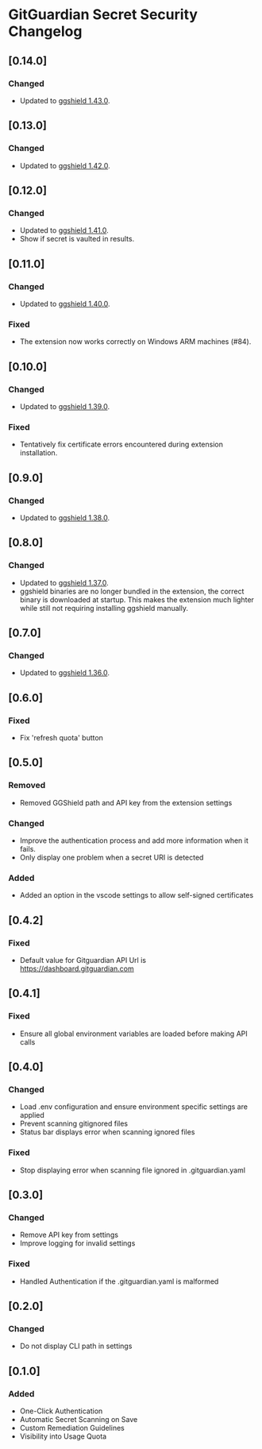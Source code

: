 # GitGuardian Secret Security Changelog

## [0.14.0]

### Changed

- Updated to [ggshield 1.43.0](https://github.com/GitGuardian/ggshield/releases/v1.43.0).

## [0.13.0]

### Changed

- Updated to [ggshield 1.42.0](https://github.com/GitGuardian/ggshield/releases/v1.42.0).

## [0.12.0]

### Changed

- Updated to [ggshield 1.41.0](https://github.com/GitGuardian/ggshield/releases/v1.41.0).
- Show if secret is vaulted in results.

## [0.11.0]

### Changed

- Updated to [ggshield 1.40.0](https://github.com/GitGuardian/ggshield/releases/v1.40.0).

### Fixed

- The extension now works correctly on Windows ARM machines (#84).

## [0.10.0]

### Changed

- Updated to [ggshield 1.39.0](https://github.com/GitGuardian/ggshield/releases/v1.39.0).

### Fixed

- Tentatively fix certificate errors encountered during extension installation.

## [0.9.0]

### Changed

- Updated to [ggshield 1.38.0](https://github.com/GitGuardian/ggshield/releases/v1.38.0).

## [0.8.0]

### Changed

- Updated to [ggshield 1.37.0](https://github.com/GitGuardian/ggshield/releases/v1.37.0).
- ggshield binaries are no longer bundled in the extension, the correct binary is downloaded at startup. This makes the extension much lighter while still not requiring installing ggshield manually.

## [0.7.0]

### Changed

- Updated to [ggshield 1.36.0](https://github.com/GitGuardian/ggshield/releases/v1.36.0).

## [0.6.0]

### Fixed

- Fix 'refresh quota' button

## [0.5.0]

### Removed

- Removed GGShield path and API key from the extension settings

### Changed

- Improve the authentication process and add more information when it fails.
- Only display one problem when a secret URI is detected

### Added

- Added an option in the vscode settings to allow self-signed certificates

## [0.4.2]

### Fixed

- Default value for Gitguardian API Url is https://dashboard.gitguardian.com

## [0.4.1]

### Fixed

- Ensure all global environment variables are loaded before making API calls

## [0.4.0]

### Changed

- Load .env configuration and ensure environment specific settings are applied
- Prevent scanning gitignored files
- Status bar displays error when scanning ignored files

### Fixed

- Stop displaying error when scanning file ignored in .gitguardian.yaml

## [0.3.0]

### Changed

- Remove API key from settings
- Improve logging for invalid settings

### Fixed

- Handled Authentication if the .gitguardian.yaml is malformed

## [0.2.0]

### Changed

- Do not display CLI path in settings

## [0.1.0]

### Added

- One-Click Authentication
- Automatic Secret Scanning on Save
- Custom Remediation Guidelines
- Visibility into Usage Quota
